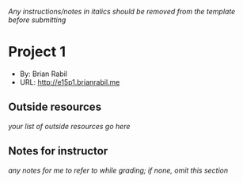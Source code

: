 *Any instructions/notes in italics should be removed from the template before submitting* 

# Project 1
+ By: Brian Rabil
+ URL: <http://e15p1.brianrabil.me>

## Outside resources
*your list of outside resources go here*

## Notes for instructor
*any notes for me to refer to while grading; if none, omit this section*

